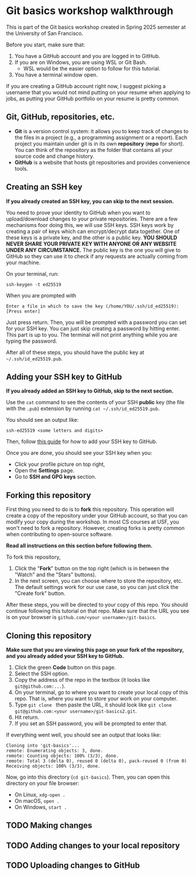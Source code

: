 # Git basics workshop walkthrough

This is part of the Git basics workshop created in Spring 2025 semester at the
University of San Francisco.

Before you start, make sure that:
1. You have a GitHub account and you are logged in to GitHub.
2. If you are on Windows, you are using WSL or Git Bash.
    - WSL would be the easier option to follow for this tutorial.
3. You have a terminal window open.

If you are creating a GitHub account right now, I suggest picking a
username that you would not mind putting on your resume when applying to jobs,
as putting your GitHub portfolio on your resume is pretty common.

## Git, GitHub, repositories, etc.

- **Git** is a version control system: it allows you to keep track of changes to
  the files in a project (e.g., a programming assignment or a report).  Each
  project you maintain under git is in its own **repository** (**repo** for
  short).  You can think of the repository as the folder that contains all your
  source code and change history.
- **GitHub** is a website that hosts git repositories and provides convenience
  tools.
  
## Creating an SSH key

**If you already created an SSH key, you can skip to the next session.**

You need to prove your identity to GitHub when you want to upload/download
changes to your private repositories.  There are a few mechanisms foor doing
this, we will use SSH keys.  SSH keys work by creating a pair of keys which can
encrypt/decrypt data together.  One of these keys is a private key, and the
other is a public key.  **YOU SHOULD NEVER SHARE YOUR PRIVATE KEY WITH ANYONE OR
ANY WEBSITE UNDER ANY CIRCUMSTANCE.**  The public key is the one you will give
to GitHub so they can use it to check if any requests are actually coming from
your machine.

On your terminal, run:

```
ssh-keygen -t ed25519
```

When you are prompted with

```
Enter a file in which to save the key (/home/YOU/.ssh/id_ed25519):[Press enter]
```

Just press return.  Then, you will be prompted with a password you can set for
your SSH key.  You can just skip creating a password by hitting enter.  This
part is up to you.  The terminal will not print anything while you are typing
the password.

After all of these steps, you should have the public key at
`~/.ssh/id_ed25519.pub`.

## Adding your SSH key to GitHub

**If you already added an SSH key to GitHub, skip to the next section.**

Use the `cat` command to see the contents of your SSH **public** key (the file
with the `.pub`) extension by running `cat ~/.ssh/id_ed25519.pub`.

You should see an output like:

```
ssh-ed25519 <some letters and digits>
```

Then, follow [this
guide](https://docs.github.com/en/authentication/connecting-to-github-with-ssh/adding-a-new-ssh-key-to-your-github-account)
for how to add your SSH key to GitHub.

Once you are done, you should see your SSH key when you:
- Click your profile picture on top right,
- Open the **Settings** page.
- Go to **SSH and GPG keys** section.

## Forking this repository

First thing you need to do is to **fork** this repository.  This operation will
create a copy of the repository under your GitHub account, so that you can
modify your copy during the workshop.  In most CS courses at USF, you won't need
to fork a repository.  However, creating forks is pretty common when
contributing to open-source software.

**Read all instructions on this section before following them.**

To fork this repository,
1. Click the "**Fork**" button on the top right (which is in between the "Watch"
   and the "Stars" buttons).
2. In the next screen, you can choose where to store the repository, etc.  The
   default settings work for our use case, so you can just click the "Create
   fork" button.
   
After these steps, you will be directed to your copy of this repo.  You should
continue following this tutorial on that repo.  Make sure that the URL you see
is on your browser is `github.com/<your username>/git-basics`.

## Cloning this repository

**Make sure that you are viewing this page on your fork of the repository, and
you already added your SSH key to GitHub.**

1. Click the green **Code** button on this page.
2. Select the SSH option.
3. Copy the address of the repo in the textbox (it looks like `git@github.com:...`).
4. On your terminal, go to where you want to create your local copy of this
   repo.  That is, where you want to store your work on your computer.
5. Type `git clone ` then paste the URL, it should look like `git clone git@github.com:<your username>/git-basics2.git`.
6. Hit return.
7. If you set an SSH password, you will be prompted to enter that.

If everything went well, you should see an output that looks like:

```
Cloning into 'git-basics'...
remote: Enumerating objects: 3, done.
remote: Counting objects: 100% (3/3), done.
remote: Total 3 (delta 0), reused 0 (delta 0), pack-reused 0 (from 0)
Receiving objects: 100% (3/3), done.
```

Now, go into this directory (`cd git-basics`).  Then, you can open this
directory on your file browser:
- On Linux, `xdg-open .`
- On macOS, `open .`
- On Windows, `start .`

## TODO Making changes

## TODO Adding changes to your local repository

## TODO Uploading changes to GitHub
